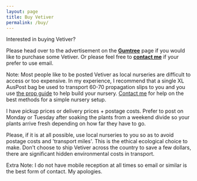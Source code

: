 ```yaml
---
layout: page
title: Buy Vetiver
permalink: /buy/
---
```

Interested in buying Vetiver?

Please head over to the advertisement on the [**Gumtree**](https://www.gumtree.com.au/s-ad/conondale/plants/vetiver-grass-chrysopogon-zizanioides-erosion-control-plant/1197803114) page if you would like to purchase some Vetiver. Or please feel free to [**contact me**](/contact/) if your prefer to use email.

Note: Most people like to be posted Vetiver as local nurseries are difficult to access or too expensive. In my experience, I recommend that a single XL AusPost bag be used to transport 60-70 propagation slips to you and you use [the prop guide](/prop/) to help build your nursery. [Contact me](/contact) for help on the best methods for a simple nursery setup.

I have pickup prices or delivery prices + postage costs. Prefer to post on Monday or Tuesday after soaking the plants from a weekend divide so your plants arrive fresh depending on how far they have to go.

Please, if it is at all possible, use local nurseries to you so as to avoid postage costs and 'transport miles'. This is the ethical ecological choice to make. Don't choose to ship Vetiver across the country to save a few dollars, there are significant hidden environmental costs in transport.

Extra Note: I do not have mobile reception at all times so email or similar is the best form of contact. My apologies.